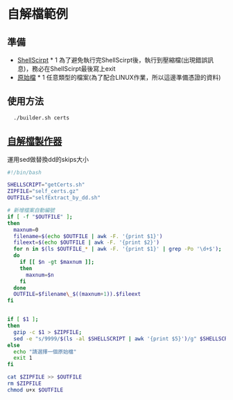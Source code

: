 # 自解檔範例
## 準備
* [ShellScirpt](getCerts.sh) * 1
  為了避免執行完ShellScirpt後，執行到壓縮檔(出現錯誤訊息)，務必在ShellScirpt最後寫上exit
* [原始檔](certs) * 1
  任意類型的檔案(為了配合LINUX作業，所以這邊準備憑證的資料)
## 使用方法
```bash
  ./builder.sh certs
```

## [自解檔製作器](builder.sh)
運用sed做替換dd的skips大小
```bash
#!/bin/bash

SHELLSCRIPT="getCerts.sh"
ZIPFILE="self_certs.gz"
OUTFILE="selfExtract_by_dd.sh"

# 新增檔案自動編號
if [ -f "$OUTFILE" ];
then
  maxnum=0
  filename=$(echo $OUTFILE | awk -F. '{print $1}')
  fileext=$(echo $OUTFILE | awk -F. '{print $2}')
  for n in $(ls $OUTFILE_* | awk -F. '{print $1}' | grep -Po '\d+$');
  do
    if [[ $n -gt $maxnum ]];
    then
      maxnum=$n
    fi
  done
  OUTFILE=$filename\_$((maxnum+1)).$fileext
fi


if [ $1 ];
then 
  gzip -c $1 > $ZIPFILE;
  sed -e "s/9999/$(ls -al $SHELLSCRIPT | awk '{print $5}')/g" $SHELLSCRIPT >> $OUTFILE
else
  echo "請選擇一個原始檔"
  exit 1
fi

cat $ZIPFILE >> $OUTFILE 
rm $ZIPFILE
chmod u+x $OUTFILE
```
